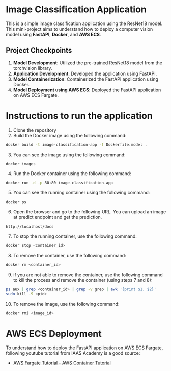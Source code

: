 # Image Classification Application

This is a simple image classification application using the ResNet18 model. This mini-project aims to understand how to deploy a computer vision model using **FastAPI**, **Docker**, and **AWS ECS**.

## Project Checkpoints

1. **Model Development**: Utilized the pre-trained ResNet18 model from the torchvision library.
2. **Application Development**: Developed the application using FastAPI.
3. **Model Containerization**: Containerized the FastAPI application using Docker.
4. **Model Deployment using AWS ECS**: Deployed the FastAPI application on AWS ECS Fargate.

# Instructions to run the application

1. Clone the repository
2. Build the Docker image using the following command:
```bash
docker build -t image-classification-app -f Dockerfile.model .
```
3. You can see the image using the following command:
```bash
docker images
```
4. Run the Docker container using the following command:
```bash
docker run -d -p 80:80 image-classification-app
```
5. You can see the running container using the following command:
```bash
docker ps
```
6. Open the browser and go to the following URL. You can upload an image at predict endpoint and get the prediction.
```bash
http://localhost/docs
```
7. To stop the running container, use the following command:
```bash
docker stop <container_id>
```
8. To remove the container, use the following command:
```bash
docker rm <container_id>
```
9. if you are not able to remove the container, use the following command to kill the process and remove the container (using steps 7 and 8):
```bash
ps aux | grep <container_id> | grep -v grep | awk '{print $1, $2}' 
sudo kill -9 <pid>
```
10. To remove the image, use the following command:
```bash
docker rmi <image_id>
```

# AWS ECS Deployment
To understand how to deploy the FastAPI application on AWS ECS Fargate, following youtube tutorial from IAAS Academy is a good source:
- [AWS Fargate Tutorial - AWS Container Tutorial](https://www.youtube.com/watch?v=C6v1GVHfOow)
<!-- AWS Fargate Tutorial - AWS Container Tutorial(https://www.youtube.com/watch?v=C6v1GVHfOow) -->






